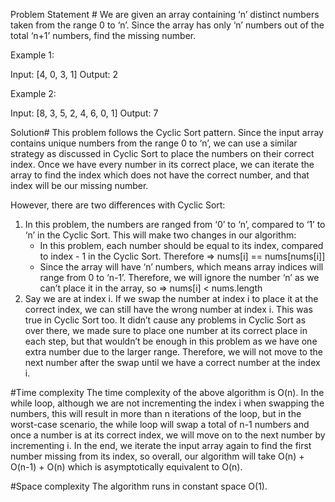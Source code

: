 Problem Statement #
We are given an array containing ‘n’ distinct numbers taken from the range 0 to ‘n’. Since the array has only ‘n’ numbers out of the total ‘n+1’ numbers, find the missing number.

Example 1:

Input: [4, 0, 3, 1]
Output: 2

Example 2:

Input: [8, 3, 5, 2, 4, 6, 0, 1]
Output: 7

Solution#
This problem follows the Cyclic Sort pattern. Since the input array contains unique numbers from the range 0 to ‘n’, 
we can use a similar strategy as discussed in Cyclic Sort to place the numbers on their correct index. 
Once we have every number in its correct place, we can iterate the array to find the index which does not have the correct number, and that index will be our missing number.

However, there are two differences with Cyclic Sort:

1. In this problem, the numbers are ranged from ‘0’ to ‘n’, compared to ‘1’ to ‘n’ in the Cyclic Sort. This will make two changes in our algorithm:
    - In this problem, each number should be equal to its index, compared to index - 1 in the Cyclic Sort. Therefore => nums[i] == nums[nums[i]]
    - Since the array will have ‘n’ numbers, which means array indices will range from 0 to ‘n-1’. 
    Therefore, we will ignore the number ‘n’ as we can’t place it in the array, so => nums[i] < nums.length
2. Say we are at index i. If we swap the number at index i to place it at the correct index, we can still have the wrong number at index i. 
This was true in Cyclic Sort too. It didn’t cause any problems in Cyclic Sort as over there, we made sure to place one number at its correct place in each step, 
but that wouldn’t be enough in this problem as we have one extra number due to the larger range. 
Therefore, we will not move to the next number after the swap until we have a correct number at the index i.


#Time complexity
The time complexity of the above algorithm is O(n). In the while loop, although we are not incrementing the index i when swapping the numbers, 
this will result in more than n iterations of the loop, but in the worst-case scenario, 
the while loop will swap a total of n-1 numbers and once a number is at its correct index, we will move on to the next number by incrementing i. 
In the end, we iterate the input array again to find the first number missing from its index, 
so overall, our algorithm will take O(n) + O(n-1) + O(n) which is asymptotically equivalent to O(n).

#Space complexity
The algorithm runs in constant space O(1).